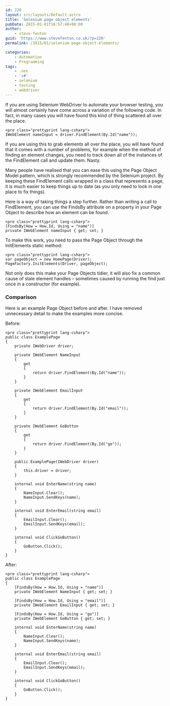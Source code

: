```yaml
---
id: 220
layout: src/layouts/Default.astro
title: 'Selenium page object elements'
pubDate: 2015-01-01T16:57:40+00:00
author:
    - steve-fenton
guid: 'https://www.stevefenton.co.uk/?p=220'
permalink: /2015/01/selenium-page-object-elements/

categories:
    - Automation
    - Programming
tags:
    - .net
    - 'c#'
    - selenium
    - testing
    - webdriver
---
```


If you are using Selenium WebDriver to automate your browser testing, you will almost certainly have come across a variation of the following code. In fact, in many cases you will have found this kind of thing scattered all over the place.

```
<pre class="prettyprint lang-csharp">
IWebElement nameInput = driver.FindElement(By.Id("name"));
```

If you are using this to grab elements all over the place, you will have found that it comes with a number of problems, for example when the method of finding an element changes, you need to track down all of the instances of the FindElement call and update them. Nasty.

Many people have realised that you can ease this using the Page Object Model pattern, which is strongly recommended by the Selenium project. By keeping these FindElement calls wrapped in a class that represents a page, it is much easier to keep things up to date (as you only need to look in one place to fix things).

Here is a way of taking things a step further. Rather than writing a call to FindElement, you can use the FindsBy attribute on a property in your Page Object to describe how an element can be found.

```
<pre class="prettyprint lang-csharp">
[FindsBy(How = How.Id, Using = "name")]
private IWebElement nameInput { get; set; }
```

To make this work, you need to pass the Page Object through the InitElements static method:

```
<pre class="prettyprint lang-csharp">
var pageObject = new HomePage(Driver);
PageFactory.InitElements(Driver, pageObject);
```

Not only does this make your Page Objects tidier, it will also fix a common cause of stale element handles – sometimes caused by running the find just once in a constructor (for example).

### Comparison

Here is an example Page Object before and after. I have removed unnecessary detail to make the examples more concise.

Before:

```
<pre class="prettyprint lang-csharp">
public class ExamplePage
{
    private IWebDriver driver;

    private IWebElement NameInput
    {
        get
        {
            return driver.FindElement(By.Id("name"));
        }
    }

    private IWebElement EmailInput
    {
        get
        {
            return driver.FindElement(By.Id("email"));
        }
    }

    private IWebElement GoButton
    {
        get
        {
            return driver.FindElement(By.Id("go"));
        }
    }
       
    public ExamplePage(IWebDriver driver)
    {
        this.driver = driver;
    }

    internal void EnterName(string name)
    {
        NameInput.Clear();
        NameInput.SendKeys(name);
    }

    internal void EnterEmail(string email)
    {
        EmailInput.Clear();
        EmailInput.SendKeys(email);
    }

    internal void ClickGoButton()
    {
        GoButton.Click();
    }
}
```

After:

```
<pre class="prettyprint lang-csharp">
public class ExamplePage
{
    [FindsBy(How = How.Id, Using = "name")]
    private IWebElement NameInput { get; set; }

    [FindsBy(How = How.Id, Using = "email")]
    private IWebElement EmailInput { get; set; }

    [FindsBy(How = How.Id, Using = "go")]
    private IWebElement GoButton { get; set; }

    internal void EnterName(string name)
    {
        NameInput.Clear();
        NameInput.SendKeys(name);
    }

    internal void EnterEmail(string email)
    {
        EmailInput.Clear();
        EmailInput.SendKeys(email);
    }

    internal void ClickGoButton()
    {
        GoButton.Click();
    }
}
```